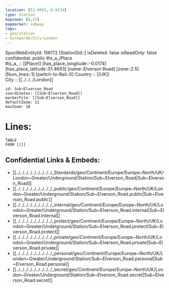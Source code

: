 ```yaml
---
location: [51.4693,-0.0174] 
type: Station 
mapzoom: [8,15] 
mapmarker: subway 
tags:
- geo/station
- Europe/UK/City~London
---
```

SpocWebEntityId: 156172
[StationSId::] 
isDeleted: false
isReadOnly: false
confidential: public
#is_a_/Place  
#is_a_ :: [[Place]] 
[has_place_longitude::-0.0174] 
[has_place_latitude::51.4693] 
[name::Elverson Road] 
[zone::2.5] 
[Num_lines::1] 
[switch-to-Rail::0] 
Country :: [[UK]]  
City :: [[../../../London]]  


```leaflet
id: Sub~Elverson_Road
coordinates: [[Sub~Elverson_Road]] 
markerFile: [[Sub~Elverson_Road]] 
defaultZoom: 11 
maxZoom: 18
```


# Lines: 
```dataview
TABLE 
FROM [[]] 
```

## Confidential Links & Embeds: 
- [[../../../../../../../../../_Standards/geo/Continent/Europe/Europe~North/UK/London~Greater/Underground/Station/Sub~Elverson_Road|Sub~Elverson_Road]] 
- [[../../../../../../../../../_public/geo/Continent/Europe/Europe~North/UK/London~Greater/Underground/Station/Sub~Elverson_Road.public|Sub~Elverson_Road.public]] 
- [[../../../../../../../../../_internal/geo/Continent/Europe/Europe~North/UK/London~Greater/Underground/Station/Sub~Elverson_Road.internal|Sub~Elverson_Road.internal]] 
- [[../../../../../../../../../_protect/geo/Continent/Europe/Europe~North/UK/London~Greater/Underground/Station/Sub~Elverson_Road.protect|Sub~Elverson_Road.protect]] 
- [[../../../../../../../../../_private/geo/Continent/Europe/Europe~North/UK/London~Greater/Underground/Station/Sub~Elverson_Road.private|Sub~Elverson_Road.private]] 
- [[../../../../../../../../../_personal/geo/Continent/Europe/Europe~North/UK/London~Greater/Underground/Station/Sub~Elverson_Road.personal|Sub~Elverson_Road.personal]] 
- [[../../../../../../../../../_secret/geo/Continent/Europe/Europe~North/UK/London~Greater/Underground/Station/Sub~Elverson_Road.secret|Sub~Elverson_Road.secret]] 
